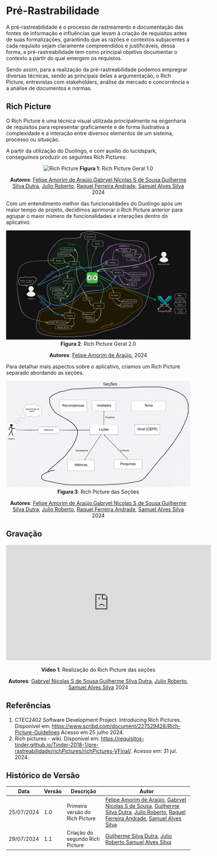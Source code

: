 # Pré-Rastrabilidade
A pré-rastreabilidade é o processo de rastreamento e documentação das fontes de informação e influências que levam à criação de requisitos antes de suas formalizações, garantindo que as razões e contextos subjacentes a cada requisito sejam claramente compreendidos e justificáveis, dessa forma, a pré-rastreabilidade tem como principal objetivo documentar o contexto a partir do qual emergem os requistos.

Sendo assim, para a realização da pré-rastreabilidade podemos empregrar diversas técnicas, sendo as principais delas a argumentação, o Rich Picture, entrevistas com stakeholders, análise de mercado e concorrência e a análise de documentos e normas.

## Rich Picture

O Rich Picture é uma técnica visual utilizada principalmente na engenharia de requisitos para representar graficamente e de forma ilustrativa a complexidade e a interação entre diversos elementos de um sistema, processo ou situação.

A partir da utilização do Duolingo, e com auxílio do lucidspark, conseguimos produzir os seguintes Rich Pictures:

<center>

![Rich Picture](../assets/images/richPicture.png)
**Figura 1**: Rich Picture Geral 1.0

**Autores**: [Felipe Amorim de Araújo](https://github.com/lipeaaraujo),[Gabryel Nicolas S de Sousa](https://github.com/gabryelns),[Guilherme Silva Dutra](https://github.com/GuiDutra21), [Julio Roberto](https://github.com/JulioR2022), [Raquel Ferreira Andrade](https://github.com/raquel-andrade), [Samuel Alves Silva](https://github.com/samuelalvess) 2024

</center>

Com um entendimento melhor das funcionalidades do Duolingo após um maior tempo de projeto, decidimos aprimorar o Rich Picture anterior para agrupar o maior número de funcionalidades e interações dentro do aplicativo.

<center>

![Rich Picture](../assets/images/richPictureGeral2.png)
**Figura 2**: Rich Picture Geral 2.0

**Autores**: [Felipe Amorim de Araújo](https://github.com/lipeaaraujo), 2024

</center>

Para detalhar mais aspectos sobre o aplicativo, criamos um Rich Picture separado abordando as seções.

<center>

![Rich Picture](../assets/images/richPicture2.png)
**Figura 3**: Rich Picture das Seções

**Autores**: [Felipe Amorim de Araújo](https://github.com/lipeaaraujo),[Gabryel Nicolas S de Sousa](https://github.com/gabryelns),[Guilherme Silva Dutra](https://github.com/GuiDutra21), [Julio Roberto](https://github.com/JulioR2022), [Raquel Ferreira Andrade](https://github.com/raquel-andrade), [Samuel Alves Silva](https://github.com/samuelalvess) 2024

</center>

## Gravação

<center>

<iframe width="560" height="315" src="https://www.youtube.com/embed/1RdYFLuXDLI?si=WJWoY6rIn_y1Lv4i" title="Realização do Rich Picture das seções" frameborder="0" allow="accelerometer; autoplay; clipboard-write; encrypted-media; gyroscope; picture-in-picture; web-share" referrerpolicy="strict-origin-when-cross-origin" allowfullscreen></iframe>

**Vídeo 1**: Realização do Rich Picture das seções

**Autores**: [Gabryel Nicolas S de Sousa](https://github.com/gabryelns),[Guilherme Silva Dutra](https://github.com/GuiDutra21), [Julio Roberto](https://github.com/JulioR2022), [Samuel Alves Silva](https://github.com/samuelalvess) 2024

</center>

## Referências

1. CTEC2402 Software Development Project. Introducing Rich Pictures. Disponível em: <https://www.scribd.com/document/227529428/Rich-Picture-Guidelines> Acesso em 25 julho 2024.
2. Rich pictures - wiki. Disponível em: <https://requisitos-tinder.github.io/Tinder-2018-1/pre-rastreabilidade/richPictures/richPictures-VFinal/>. Acesso em: 31 jul. 2024.

## Histórico de Versão

<center>

| Data | Versão | Descrição | Autor |
| ---- | ------ | --------- | ----- |
| 25/07/2024 | 1.0 | Primeira versão do Rich Picture  | [Felipe Amorim de Araújo](https://github.com/lipeaaraujo), [Gabryel Nicolas S de Sousa](https://github.com/gabryelns), [Guilherme Silva Dutra](https://github.com/GuiDutra21), [Julio Roberto](https://github.com/JulioR2022), [Raquel Ferreira Andrade](https://github.com/raquel-andrade), [Samuel Alves Silva](https://github.com/samuelalvess) |
| 29/07/2024 | 1.1 | Criação do segundo Rich Picture | [Guilherme Silva Dutra](https://github.com/GuiDutra21), [Julio Roberto](https://github.com/JulioR2022),[Samuel Alves Silva](https://github.com/samuelalvess) |

</center>
